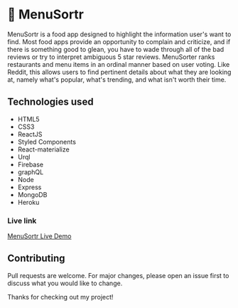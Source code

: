 # :fork_and_knife: MenuSortr


MenuSortr is a food app designed to highlight the information user's want to find. Most food apps provide an opportunity to complain and criticize, and if there is something good to glean, you have to wade through all of the bad reviews or try to interpret ambiguous 5 star reviews. MenuSorter ranks restaurants and menu items in an ordinal manner based on user voting. Like Reddit, this allows users to find pertinent details about what they are looking at, namely what's popular, what's trending, and what isn't worth their time.


## Technologies used
* HTML5
* CSS3
* ReactJS
* Styled Components
* React-materialize
* Urql
* Firebase
* graphQL
* Node
* Express
* MongoDB
* Heroku
### Live link

[MenuSortr Live Demo](https://menu-sort.firebaseapp.com/)



## Contributing
Pull requests are welcome. For major changes, please open an issue first to discuss what you would like to change.

Thanks for checking out my project!
